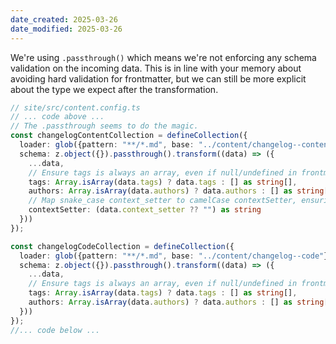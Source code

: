 ```yaml
---
date_created: 2025-03-26
date_modified: 2025-03-26
---
```

We're using `.passthrough()` which means we're not enforcing any schema validation on the incoming data. This is in line with your memory about avoiding hard validation for frontmatter, but we can still be more explicit about the type we expect after the transformation.

```typescript
// site/src/content.config.ts
// ... code above ...
// The .passthrough seems to do the magic. 
const changelogContentCollection = defineCollection({
  loader: glob({pattern: "**/*.md", base: "../content/changelog--content"}),
  schema: z.object({}).passthrough().transform((data) => ({
    ...data,
    // Ensure tags is always an array, even if null/undefined in frontmatter
    tags: Array.isArray(data.tags) ? data.tags : [] as string[],
    authors: Array.isArray(data.authors) ? data.authors : [] as string[],
    // Map snake_case context_setter to camelCase contextSetter, ensuring string type
    contextSetter: (data.context_setter ?? "") as string
  }))
});

const changelogCodeCollection = defineCollection({
  loader: glob({pattern: "**/*.md", base: "../content/changelog--code"}),
  schema: z.object({}).passthrough().transform((data) => ({
    ...data,
    // Ensure tags is always an array, even if null/undefined in frontmatter
    tags: Array.isArray(data.tags) ? data.tags : [] as string[],
    authors: Array.isArray(data.authors) ? data.authors : [] as string[]
  }))
});
//... code below ...
```